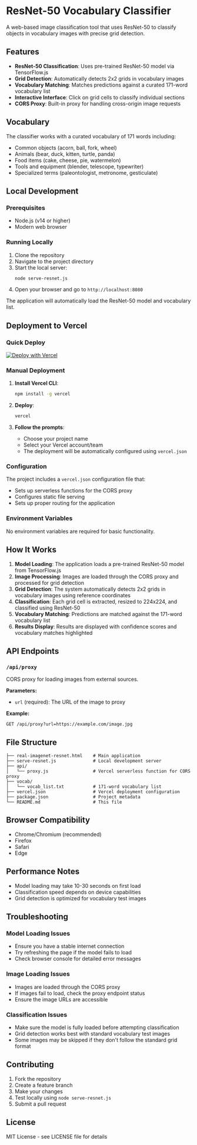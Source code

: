 # ResNet-50 Vocabulary Classifier

A web-based image classification tool that uses ResNet-50 to classify objects in vocabulary images with precise grid detection.

## Features

- **ResNet-50 Classification**: Uses pre-trained ResNet-50 model via TensorFlow.js
- **Grid Detection**: Automatically detects 2x2 grids in vocabulary images
- **Vocabulary Matching**: Matches predictions against a curated 171-word vocabulary list
- **Interactive Interface**: Click on grid cells to classify individual sections
- **CORS Proxy**: Built-in proxy for handling cross-origin image requests

## Vocabulary

The classifier works with a curated vocabulary of 171 words including:
- Common objects (acorn, ball, fork, wheel)
- Animals (bear, duck, kitten, turtle, panda)
- Food items (cake, cheese, pie, watermelon)
- Tools and equipment (blender, telescope, typewriter)
- Specialized terms (paleontologist, metronome, gesticulate)

## Local Development

### Prerequisites
- Node.js (v14 or higher)
- Modern web browser

### Running Locally

1. Clone the repository
2. Navigate to the project directory
3. Start the local server:
   ```bash
   node serve-resnet.js
   ```
4. Open your browser and go to `http://localhost:8080`

The application will automatically load the ResNet-50 model and vocabulary list.

## Deployment to Vercel

### Quick Deploy

[![Deploy with Vercel](https://vercel.com/button)](https://vercel.com/new/clone?repository-url=https://github.com/your-username/resnet-vocab-classifier)

### Manual Deployment

1. **Install Vercel CLI**:
   ```bash
   npm install -g vercel
   ```

2. **Deploy**:
   ```bash
   vercel
   ```

3. **Follow the prompts**:
   - Choose your project name
   - Select your Vercel account/team
   - The deployment will be automatically configured using `vercel.json`

### Configuration

The project includes a `vercel.json` configuration file that:
- Sets up serverless functions for the CORS proxy
- Configures static file serving
- Sets up proper routing for the application

### Environment Variables

No environment variables are required for basic functionality.

## How It Works

1. **Model Loading**: The application loads a pre-trained ResNet-50 model from TensorFlow.js
2. **Image Processing**: Images are loaded through the CORS proxy and processed for grid detection
3. **Grid Detection**: The system automatically detects 2x2 grids in vocabulary images using reference coordinates
4. **Classification**: Each grid cell is extracted, resized to 224x224, and classified using ResNet-50
5. **Vocabulary Matching**: Predictions are matched against the 171-word vocabulary list
6. **Results Display**: Results are displayed with confidence scores and vocabulary matches highlighted

## API Endpoints

### `/api/proxy`
CORS proxy for loading images from external sources.

**Parameters:**
- `url` (required): The URL of the image to proxy

**Example:**
```
GET /api/proxy?url=https://example.com/image.jpg
```

## File Structure

```
├── real-imagenet-resnet.html    # Main application
├── serve-resnet.js              # Local development server
├── api/
│   └── proxy.js                 # Vercel serverless function for CORS proxy
├── vocab/
│   └── vocab_list.txt           # 171-word vocabulary list
├── vercel.json                  # Vercel deployment configuration
├── package.json                 # Project metadata
└── README.md                    # This file
```

## Browser Compatibility

- Chrome/Chromium (recommended)
- Firefox
- Safari
- Edge

## Performance Notes

- Model loading may take 10-30 seconds on first load
- Classification speed depends on device capabilities
- Grid detection is optimized for vocabulary test images

## Troubleshooting

### Model Loading Issues
- Ensure you have a stable internet connection
- Try refreshing the page if the model fails to load
- Check browser console for detailed error messages

### Image Loading Issues
- Images are loaded through the CORS proxy
- If images fail to load, check the proxy endpoint status
- Ensure the image URLs are accessible

### Classification Issues
- Make sure the model is fully loaded before attempting classification
- Grid detection works best with standard vocabulary test images
- Some images may be skipped if they don't follow the standard grid format

## Contributing

1. Fork the repository
2. Create a feature branch
3. Make your changes
4. Test locally using `node serve-resnet.js`
5. Submit a pull request

## License

MIT License - see LICENSE file for details 